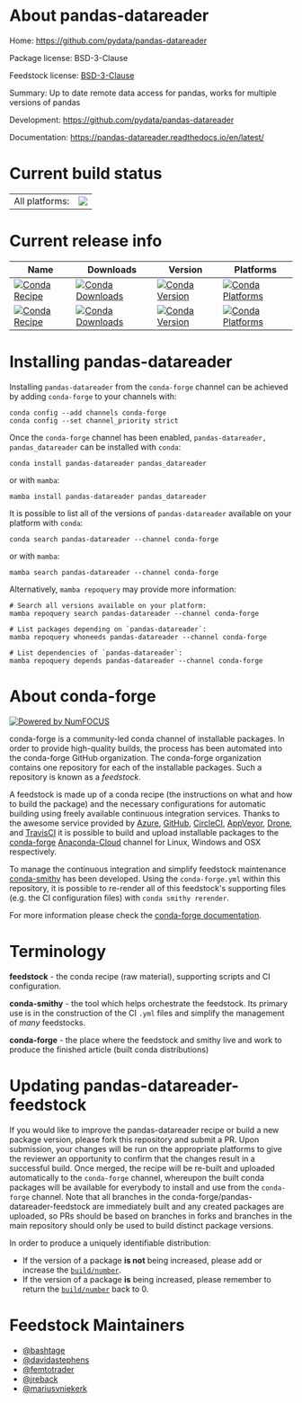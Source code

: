 About pandas-datareader
=======================

Home: https://github.com/pydata/pandas-datareader

Package license: BSD-3-Clause

Feedstock license: [BSD-3-Clause](https://github.com/conda-forge/pandas-datareader-feedstock/blob/main/LICENSE.txt)

Summary: Up to date remote data access for pandas, works for multiple versions of pandas

Development: https://github.com/pydata/pandas-datareader

Documentation: https://pandas-datareader.readthedocs.io/en/latest/

Current build status
====================


<table><tr><td>All platforms:</td>
    <td>
      <a href="https://dev.azure.com/conda-forge/feedstock-builds/_build/latest?definitionId=5464&branchName=main">
        <img src="https://dev.azure.com/conda-forge/feedstock-builds/_apis/build/status/pandas-datareader-feedstock?branchName=main">
      </a>
    </td>
  </tr>
</table>

Current release info
====================

| Name | Downloads | Version | Platforms |
| --- | --- | --- | --- |
| [![Conda Recipe](https://img.shields.io/badge/recipe-pandas--datareader-green.svg)](https://anaconda.org/conda-forge/pandas-datareader) | [![Conda Downloads](https://img.shields.io/conda/dn/conda-forge/pandas-datareader.svg)](https://anaconda.org/conda-forge/pandas-datareader) | [![Conda Version](https://img.shields.io/conda/vn/conda-forge/pandas-datareader.svg)](https://anaconda.org/conda-forge/pandas-datareader) | [![Conda Platforms](https://img.shields.io/conda/pn/conda-forge/pandas-datareader.svg)](https://anaconda.org/conda-forge/pandas-datareader) |
| [![Conda Recipe](https://img.shields.io/badge/recipe-pandas_datareader-green.svg)](https://anaconda.org/conda-forge/pandas_datareader) | [![Conda Downloads](https://img.shields.io/conda/dn/conda-forge/pandas_datareader.svg)](https://anaconda.org/conda-forge/pandas_datareader) | [![Conda Version](https://img.shields.io/conda/vn/conda-forge/pandas_datareader.svg)](https://anaconda.org/conda-forge/pandas_datareader) | [![Conda Platforms](https://img.shields.io/conda/pn/conda-forge/pandas_datareader.svg)](https://anaconda.org/conda-forge/pandas_datareader) |

Installing pandas-datareader
============================

Installing `pandas-datareader` from the `conda-forge` channel can be achieved by adding `conda-forge` to your channels with:

```
conda config --add channels conda-forge
conda config --set channel_priority strict
```

Once the `conda-forge` channel has been enabled, `pandas-datareader, pandas_datareader` can be installed with `conda`:

```
conda install pandas-datareader pandas_datareader
```

or with `mamba`:

```
mamba install pandas-datareader pandas_datareader
```

It is possible to list all of the versions of `pandas-datareader` available on your platform with `conda`:

```
conda search pandas-datareader --channel conda-forge
```

or with `mamba`:

```
mamba search pandas-datareader --channel conda-forge
```

Alternatively, `mamba repoquery` may provide more information:

```
# Search all versions available on your platform:
mamba repoquery search pandas-datareader --channel conda-forge

# List packages depending on `pandas-datareader`:
mamba repoquery whoneeds pandas-datareader --channel conda-forge

# List dependencies of `pandas-datareader`:
mamba repoquery depends pandas-datareader --channel conda-forge
```


About conda-forge
=================

[![Powered by
NumFOCUS](https://img.shields.io/badge/powered%20by-NumFOCUS-orange.svg?style=flat&colorA=E1523D&colorB=007D8A)](https://numfocus.org)

conda-forge is a community-led conda channel of installable packages.
In order to provide high-quality builds, the process has been automated into the
conda-forge GitHub organization. The conda-forge organization contains one repository
for each of the installable packages. Such a repository is known as a *feedstock*.

A feedstock is made up of a conda recipe (the instructions on what and how to build
the package) and the necessary configurations for automatic building using freely
available continuous integration services. Thanks to the awesome service provided by
[Azure](https://azure.microsoft.com/en-us/services/devops/), [GitHub](https://github.com/),
[CircleCI](https://circleci.com/), [AppVeyor](https://www.appveyor.com/),
[Drone](https://cloud.drone.io/welcome), and [TravisCI](https://travis-ci.com/)
it is possible to build and upload installable packages to the
[conda-forge](https://anaconda.org/conda-forge) [Anaconda-Cloud](https://anaconda.org/)
channel for Linux, Windows and OSX respectively.

To manage the continuous integration and simplify feedstock maintenance
[conda-smithy](https://github.com/conda-forge/conda-smithy) has been developed.
Using the ``conda-forge.yml`` within this repository, it is possible to re-render all of
this feedstock's supporting files (e.g. the CI configuration files) with ``conda smithy rerender``.

For more information please check the [conda-forge documentation](https://conda-forge.org/docs/).

Terminology
===========

**feedstock** - the conda recipe (raw material), supporting scripts and CI configuration.

**conda-smithy** - the tool which helps orchestrate the feedstock.
                   Its primary use is in the construction of the CI ``.yml`` files
                   and simplify the management of *many* feedstocks.

**conda-forge** - the place where the feedstock and smithy live and work to
                  produce the finished article (built conda distributions)


Updating pandas-datareader-feedstock
====================================

If you would like to improve the pandas-datareader recipe or build a new
package version, please fork this repository and submit a PR. Upon submission,
your changes will be run on the appropriate platforms to give the reviewer an
opportunity to confirm that the changes result in a successful build. Once
merged, the recipe will be re-built and uploaded automatically to the
`conda-forge` channel, whereupon the built conda packages will be available for
everybody to install and use from the `conda-forge` channel.
Note that all branches in the conda-forge/pandas-datareader-feedstock are
immediately built and any created packages are uploaded, so PRs should be based
on branches in forks and branches in the main repository should only be used to
build distinct package versions.

In order to produce a uniquely identifiable distribution:
 * If the version of a package **is not** being increased, please add or increase
   the [``build/number``](https://docs.conda.io/projects/conda-build/en/latest/resources/define-metadata.html#build-number-and-string).
 * If the version of a package **is** being increased, please remember to return
   the [``build/number``](https://docs.conda.io/projects/conda-build/en/latest/resources/define-metadata.html#build-number-and-string)
   back to 0.

Feedstock Maintainers
=====================

* [@bashtage](https://github.com/bashtage/)
* [@davidastephens](https://github.com/davidastephens/)
* [@femtotrader](https://github.com/femtotrader/)
* [@jreback](https://github.com/jreback/)
* [@mariusvniekerk](https://github.com/mariusvniekerk/)

